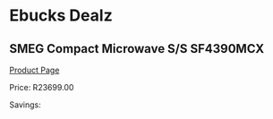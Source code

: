 
# Ebucks Dealz
## SMEG Compact Microwave S/S SF4390MCX
[Product Page](https://www.ebucks.com/web/shop/productSelected.do?prodId=911766725&catId=704989856)

Price: R23699.00

Savings: 


	